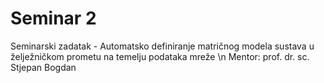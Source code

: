 # Seminar 2

Seminarski zadatak - Automatsko definiranje matričnog modela sustava u želježničkom prometu na temelju podataka mreže
\n
Mentor: prof. dr. sc. Stjepan Bogdan
